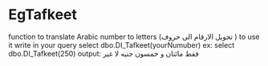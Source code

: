 # EgTafkeet
function to translate Arabic number to letters (تحويل الارقام الى حروف )
to use it
write in your query 
select dbo.DI_Tafkeet(yourNumuber)
ex:
select dbo.DI_Tafkeet(250) output:  فقط مائتان و خمسون  جنيه لا غير
